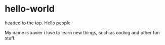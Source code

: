 # hello-world
headed to the top.
Hello people
 
 My name is xavier i love to learn new things, 
 such as coding and other fun stuff.
